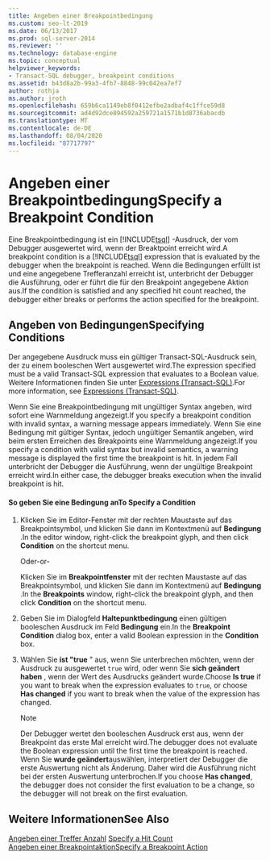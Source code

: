 ```yaml
---
title: Angeben einer Breakpointbedingung
ms.custom: seo-lt-2019
ms.date: 06/13/2017
ms.prod: sql-server-2014
ms.reviewer: ''
ms.technology: database-engine
ms.topic: conceptual
helpviewer_keywords:
- Transact-SQL debugger, breakpoint conditions
ms.assetid: b43d8a2b-99a3-4fb7-8848-99c042ea7ef7
author: rothja
ms.author: jroth
ms.openlocfilehash: 659b6ca1149eb8f0412efbe2adbaf4c1ffce59d8
ms.sourcegitcommit: ad4d92dce894592a259721a1571b1d8736abacdb
ms.translationtype: MT
ms.contentlocale: de-DE
ms.lasthandoff: 08/04/2020
ms.locfileid: "87717797"
---
```

# <a name="specify-a-breakpoint-condition"></a><span data-ttu-id="c58bc-102">Angeben einer Breakpointbedingung</span><span class="sxs-lookup"><span data-stu-id="c58bc-102">Specify a Breakpoint Condition</span></span>
  <span data-ttu-id="c58bc-103">Eine Breakpointbedingung ist ein [!INCLUDE[tsql](../../includes/tsql-md.md)] -Ausdruck, der vom Debugger ausgewertet wird, wenn der Breaktpoint erreicht wird.</span><span class="sxs-lookup"><span data-stu-id="c58bc-103">A breakpoint condition is a [!INCLUDE[tsql](../../includes/tsql-md.md)] expression that is evaluated by the debugger when the breakpoint is reached.</span></span> <span data-ttu-id="c58bc-104">Wenn die Bedingungen erfüllt ist und eine angegebene Trefferanzahl erreicht ist, unterbricht der Debugger die Ausführung, oder er führt die für den Breakpoint angegebene Aktion aus.</span><span class="sxs-lookup"><span data-stu-id="c58bc-104">If the condition is satisfied and any specified hit count reached, the debugger either breaks or performs the action specified for the breakpoint.</span></span>  
  
## <a name="specifying-conditions"></a><span data-ttu-id="c58bc-105">Angeben von Bedingungen</span><span class="sxs-lookup"><span data-stu-id="c58bc-105">Specifying Conditions</span></span>  
 <span data-ttu-id="c58bc-106">Der angegebene Ausdruck muss ein gültiger Transact-SQL-Ausdruck sein, der zu einem booleschen Wert ausgewertet wird.</span><span class="sxs-lookup"><span data-stu-id="c58bc-106">The expression specified must be a valid Transact-SQL expression that evaluates to a Boolean value.</span></span> <span data-ttu-id="c58bc-107">Weitere Informationen finden Sie unter [Expressions &#40;Transact-SQL&#41;](/sql/t-sql/language-elements/expressions-transact-sql).</span><span class="sxs-lookup"><span data-stu-id="c58bc-107">For more information, see [Expressions &#40;Transact-SQL&#41;](/sql/t-sql/language-elements/expressions-transact-sql).</span></span>  
  
 <span data-ttu-id="c58bc-108">Wenn Sie eine Breakpointbedingung mit ungültiger Syntax angeben, wird sofort eine Warnmeldung angezeigt.</span><span class="sxs-lookup"><span data-stu-id="c58bc-108">If you specify a breakpoint condition with invalid syntax, a warning message appears immediately.</span></span> <span data-ttu-id="c58bc-109">Wenn Sie eine Bedingung mit gültiger Syntax, jedoch ungültiger Semantik angeben, wird beim ersten Erreichen des Breakpoints eine Warnmeldung angezeigt.</span><span class="sxs-lookup"><span data-stu-id="c58bc-109">If you specify a condition with valid syntax but invalid semantics, a warning message is displayed the first time the breakpoint is hit.</span></span> <span data-ttu-id="c58bc-110">In jedem Fall unterbricht der Debugger die Ausführung, wenn der ungültige Breakpoint erreicht wird.</span><span class="sxs-lookup"><span data-stu-id="c58bc-110">In either case, the debugger breaks execution when the invalid breakpoint is hit.</span></span>  
  
#### <a name="to-specify-a-condition"></a><span data-ttu-id="c58bc-111">So geben Sie eine Bedingung an</span><span class="sxs-lookup"><span data-stu-id="c58bc-111">To Specify a Condition</span></span>  
  
1.  <span data-ttu-id="c58bc-112">Klicken Sie im Editor-Fenster mit der rechten Maustaste auf das Breakpointsymbol, und klicken Sie dann im Kontextmenü auf **Bedingung** .</span><span class="sxs-lookup"><span data-stu-id="c58bc-112">In the editor window, right-click the breakpoint glyph, and then click **Condition** on the shortcut menu.</span></span>  
  
     <span data-ttu-id="c58bc-113">Oder</span><span class="sxs-lookup"><span data-stu-id="c58bc-113">-or-</span></span>  
  
     <span data-ttu-id="c58bc-114">Klicken Sie im **Breakpointfenster** mit der rechten Maustaste auf das Breakpointsymbol, und klicken Sie dann im Kontextmenü auf **Bedingung** .</span><span class="sxs-lookup"><span data-stu-id="c58bc-114">In the **Breakpoints** window, right-click the breakpoint glyph, and then click **Condition** on the shortcut menu.</span></span>  
  
2.  <span data-ttu-id="c58bc-115">Geben Sie im Dialogfeld **Haltepunktbedingung** einen gültigen booleschen Ausdruck im Feld **Bedingung** ein.</span><span class="sxs-lookup"><span data-stu-id="c58bc-115">In the **Breakpoint Condition** dialog box, enter a valid Boolean expression in the **Condition** box.</span></span>  
  
3.  <span data-ttu-id="c58bc-116">Wählen Sie **ist "true** " aus, wenn Sie unterbrechen möchten, wenn der Ausdruck zu ausgewertet `true` wird, oder wenn Sie **sich geändert haben** , wenn der Wert des Ausdrucks geändert wurde.</span><span class="sxs-lookup"><span data-stu-id="c58bc-116">Choose **Is true** if you want to break when the expression evaluates to `true`, or choose **Has changed** if you want to break when the value of the expression has changed.</span></span>  
  
    > [!NOTE]  
    >  <span data-ttu-id="c58bc-117">Der Debugger wertet den booleschen Ausdruck erst aus, wenn der Breakpoint das erste Mal erreicht wird.</span><span class="sxs-lookup"><span data-stu-id="c58bc-117">The debugger does not evaluate the Boolean expression until the first time the breakpoint is reached.</span></span> <span data-ttu-id="c58bc-118">Wenn Sie **wurde geändert**auswählen, interpretiert der Debugger die erste Auswertung nicht als Änderung. Daher wird die Ausführung nicht bei der ersten Auswertung unterbrochen.</span><span class="sxs-lookup"><span data-stu-id="c58bc-118">If you choose **Has changed**, the debugger does not consider the first evaluation to be a change, so the debugger will not break on the first evaluation.</span></span>  
  
## <a name="see-also"></a><span data-ttu-id="c58bc-119">Weitere Informationen</span><span class="sxs-lookup"><span data-stu-id="c58bc-119">See Also</span></span>  
 <span data-ttu-id="c58bc-120">[Angeben einer Treffer Anzahl](specify-a-hit-count.md) </span><span class="sxs-lookup"><span data-stu-id="c58bc-120">[Specify a Hit Count](specify-a-hit-count.md) </span></span>  
 [<span data-ttu-id="c58bc-121">Angeben einer Breakpointaktion</span><span class="sxs-lookup"><span data-stu-id="c58bc-121">Specify a Breakpoint Action</span></span>](specify-a-breakpoint-action.md)  
